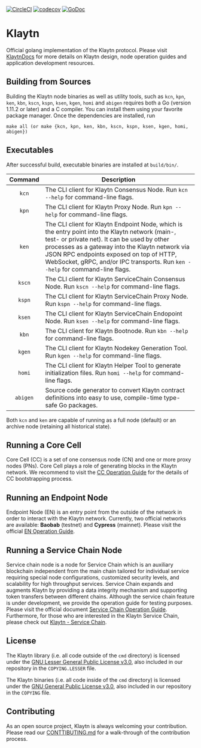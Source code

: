 [![CircleCI](https://circleci.com/gh/klaytn/klaytn/tree/master.svg?style=svg&circle-token=f7008cc62f0f16070af2ac3bd8f34989a9fd5724)](https://circleci.com/gh/klaytn/klaytn/tree/master)
[![codecov](https://codecov.io/gh/klaytn/klaytn/branch/master/graph/badge.svg?token=Tb7cRhQUsU)](https://codecov.io/gh/klaytn/klaytn)
[![GoDoc](https://godoc.org/github.com/klaytn/klaytn?status.svg)](http://godoc.org/github.com/klaytn/klaytn)

# Klaytn

Official golang implementation of the Klaytn protocol. Please visit [KlaytnDocs](https://docs.klaytn.com/) for more details on Klaytn design, node operation guides and application development resources.

## Building from Sources

Building the Klaytn node binaries as well as utility tools, such as `kcn`, `kpn`, `ken`, `kbn`, `kscn`, `kspn`, `ksen`, `kgen`, `homi` and `abigen` requires
both a Go (version 1.11.2 or later) and a C compiler. You can install them using
your favorite package manager.
Once the dependencies are installed, run

    make all (or make {kcn, kpn, ken, kbn, kscn, kspn, ksen, kgen, homi, abigen})

## Executables

After successful build, executable binaries are installed at `build/bin/`.

| Command    | Description |
|:----------:|-------------|
| `kcn` | The CLI client for Klaytn Consensus Node. Run `kcn --help` for command-line flags. |
| `kpn` | The CLI client for Klaytn Proxy Node. Run `kpn --help` for command-line flags. |
| `ken` | The CLI client for Klaytn Endpoint Node, which is the entry point into the Klaytn network (main-, test- or private net).  It can be used by other processes as a gateway into the Klaytn network via JSON RPC endpoints exposed on top of HTTP, WebSocket, gRPC, and/or IPC transports. Run `ken --help` for command-line flags. |
| `kscn` | The CLI client for Klaytn ServiceChain Consensus Node.  Run `kscn --help` for command-line flags. |
| `kspn` | The CLI client for Klaytn ServiceChain Proxy Node.  Run `kspn --help` for command-line flags. |
| `ksen` | The CLI client for Klaytn ServiceChain Endopoint Node.  Run `ksen --help` for command-line flags. |
| `kbn` | The CLI client for Klaytn Bootnode. Run `kbn --help` for command-line flags. |
| `kgen` | The CLI client for Klaytn Nodekey Generation Tool. Run `kgen --help` for command-line flags. |
| `homi` | The CLI client for Klaytn Helper Tool to generate initialization files. Run `homi --help` for command-line flags. |
| `abigen` | Source code generator to convert Klaytn contract definitions into easy to use, compile-time type-safe Go packages. |

Both `kcn` and `ken` are capable of running as a full node (default) or an archive
node (retaining all historical state).

## Running a Core Cell

Core Cell (CC) is a set of one consensus node (CN) and one or more proxy nodes
(PNs). Core Cell plays a role of generating blocks in the Klaytn network. We recommend to visit
the [CC Operation Guide](https://docs.klaytn.com/node/cc)
for the details of CC bootstrapping process.

## Running an Endpoint Node

Endpoint Node (EN) is an entry point from the outside of the network in order to
interact with the Klaytn network. Currently, two official networks are available: **Baobab** (testnet) and **Cypress** (mainnet). Please visit the official
[EN Operation Guide](https://docs.klaytn.com/node/en).

## Running a Service Chain Node

Service chain node is a node for Service Chain which is an auxiliary blockchain independent from the main chain tailored for individual service requiring special node configurations, customized security levels, and scalability for high throughput services. Service Chain expands and augments Klaytn by providing a data integrity mechanism and supporting token transfers between different chains.
Although the service chain feature is under development, we provide the operation guide for testing purposes. Please visit the official document [Service Chain Operation Guide](https://docs.klaytn.com/node/sc).
Furthermore, for those who are interested in the Klaytn Service Chain, please check out [Klaytn - Service Chain](https://docs.klaytn.com/klaytn/servicechain).

## License

The Klaytn library (i.e. all code outside of the `cmd` directory) is licensed under the
[GNU Lesser General Public License v3.0](https://www.gnu.org/licenses/lgpl-3.0.en.html), also
included in our repository in the `COPYING.LESSER` file.

The Klaytn binaries (i.e. all code inside of the `cmd` directory) is licensed under the
[GNU General Public License v3.0](https://www.gnu.org/licenses/gpl-3.0.en.html), also included
in our repository in the `COPYING` file.

## Contributing

As an open source project, Klaytn is always welcoming your contribution. Please read our [CONTTIBUTING.md](./CONTRIBUTING.md) for a walk-through of the contribution process.
